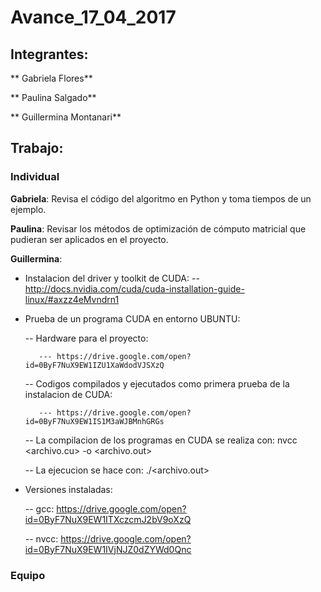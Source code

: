 # Avance_17_04_2017

## Integrantes:

** Gabriela Flores**

** Paulina Salgado**

** Guillermina Montanari**

## Trabajo:
### Individual

**Gabriela**: Revisa el código del algoritmo en Python y toma tiempos de un ejemplo.

**Paulina**: Revisar los métodos de optimización de cómputo matricial que pudieran ser aplicados en el proyecto.

**Guillermina**:

  - Instalacion del driver y toolkit de CUDA: 
      -- http://docs.nvidia.com/cuda/cuda-installation-guide-linux/#axzz4eMvndrn1
      
 - Prueba de un programa CUDA en entorno UBUNTU:
 
      -- Hardware para el proyecto: 
      
          --- https://drive.google.com/open?id=0ByF7NuX9EW1IZU1XaWdodVJSXzQ
          
      -- Codigos compilados y ejecutados como primera prueba de la instalacion de CUDA:
      
          --- https://drive.google.com/open?id=0ByF7NuX9EW1IS1M3aWJBMnhGRGs
          
     -- La compilacion de los programas en CUDA se realiza con: nvcc <archivo.cu> -o <archivo.out>
     
     -- La ejecucion se hace con: ./<archivo.out> 

  - Versiones instaladas:
  
    -- gcc: https://drive.google.com/open?id=0ByF7NuX9EW1ITXczcmJ2bV9oXzQ
    
    -- nvcc: https://drive.google.com/open?id=0ByF7NuX9EW1IVjNJZ0dZYWd0Qnc
    
### Equipo
